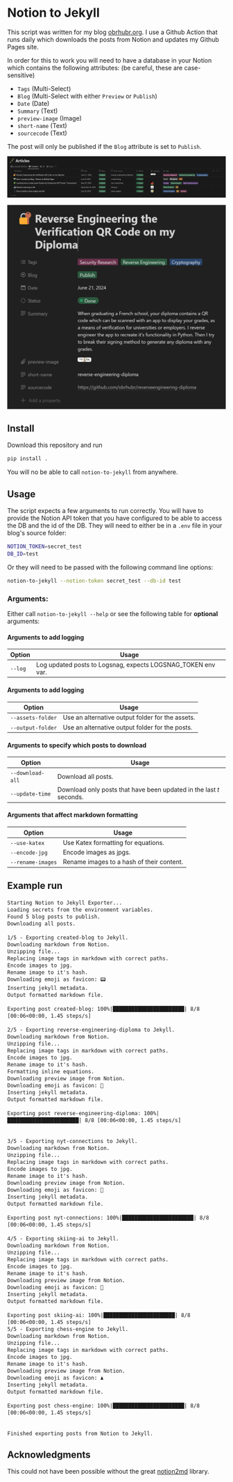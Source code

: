 # Notion to Jekyll

This script was written for my blog [obrhubr.org](https://obrhubr.org). I use a Github Action that runs daily which downloads the posts from Notion and updates my Github Pages site.

In order for this to work you will need to have a database in your Notion which contains the following attributes: (be careful, these are case-sensitive)
 - `Tags` (Multi-Select)
 - `Blog` (Multi-Select with either `Preview` or `Publish`)
 - `Date` (Date)
 - `Summary` (Text)
 - `preview-image` (Image)
 - `short-name` (Text)
 - `sourcecode` (Text)

The post will only be published if the `Blog` attribute is set to `Publish`.

![Notion Database containing the articles](.github/images/db.png)

![Post and all properties](.github/images/properties.png)

## Install

Download this repository and run

```bash
pip install .
```

You will no be able to call `notion-to-jekyll` from anywhere.

## Usage

The script expects a few arguments to run correctly.
You will have to provide the Notion API token that you have configured to be able to access the DB and the id of the DB. They will need to either be in a `.env` file in your blog's source folder:

```bash
NOTION_TOKEN=secret_test
DB_ID=test
```

Or they will need to be passed with the following command line options:

```bash
notion-to-jekyll --notion-token secret_test --db-id test
```

### Arguments:

Either call `notion-to-jekyll --help` or see the following table for **optional** arguments:

#### Arguments to add logging
| Option | Usage |
|-	|-	|
| `--log`	| Log updated posts to Logsnag, expects LOGSNAG_TOKEN env var.	|

#### Arguments to add logging
| Option | Usage |
|-	|-	|
| `--assets-folder`	| Use an alternative output folder for the assets.	|
| `--output-folder`	| Use an alternative output folder for the posts. |

#### Arguments to specify which posts to download

| Option | Usage |
|-	|-	|
| `--download-all` | Download all posts.	|
| `--update-time`	| Download only posts that have been updated in the last *t* seconds. |

#### Arguments that affect markdown formatting

| Option | Usage |
|-	|-	|
| `--use-katex`	| Use Katex formatting for equations.	|
| `--encode-jpg`	| Encode images as jpgs.	|
| `--rename-images`	| Rename images to a hash of their content.	|

## Example run

```
Starting Notion to Jekyll Exporter...
Loading secrets from the environment variables.
Found 5 blog posts to publish.
Downloading all posts.

1/5 - Exporting created-blog to Jekyll.
Downloading markdown from Notion.
Unzipping file...
Replacing image tags in markdown with correct paths.
Encode images to jpg.
Rename image to it's hash.
Downloading emoji as favicon: 📟
Inserting jekyll metadata.
Output formatted markdown file.

Exporting post created-blog: 100%|███████████████████████| 8/8 [00:06<00:00, 1.45 steps/s]

2/5 - Exporting reverse-engineering-diploma to Jekyll.
Downloading markdown from Notion.
Unzipping file...
Replacing image tags in markdown with correct paths.
Encode images to jpg.
Rename image to it's hash.
Formatting inline equations.
Downloading preview image from Notion.
Downloading emoji as favicon: 🔐
Inserting jekyll metadata.
Output formatted markdown file.

Exporting post reverse-engineering-diploma: 100%|███████████████████████| 8/8 [00:06<00:00, 1.45 steps/s]


3/5 - Exporting nyt-connections to Jekyll.
Downloading markdown from Notion.
Unzipping file...
Replacing image tags in markdown with correct paths.
Encode images to jpg.
Rename image to it's hash.
Downloading preview image from Notion.
Downloading emoji as favicon: 🧩
Inserting jekyll metadata.
Output formatted markdown file.

Exporting post nyt-connections: 100%|███████████████████████| 8/8 [00:06<00:00, 1.45 steps/s]

4/5 - Exporting skiing-ai to Jekyll.
Downloading markdown from Notion.
Unzipping file...
Replacing image tags in markdown with correct paths.
Encode images to jpg.
Rename image to it's hash.
Downloading preview image from Notion.
Downloading emoji as favicon: 🎿
Inserting jekyll metadata.
Output formatted markdown file.

Exporting post skiing-ai: 100%|███████████████████████| 8/8 [00:06<00:00, 1.45 steps/s]                                               
5/5 - Exporting chess-engine to Jekyll.
Downloading markdown from Notion.
Unzipping file...
Replacing image tags in markdown with correct paths.
Encode images to jpg.
Rename image to it's hash.
Downloading preview image from Notion.
Downloading emoji as favicon: ♟
Inserting jekyll metadata.
Output formatted markdown file.

Exporting post chess-engine: 100%|███████████████████████| 8/8 [00:06<00:00, 1.45 steps/s]


Finished exporting posts from Notion to Jekyll.
```

## Acknowledgments

This could not have been possible without the great [notion2md](https://github.com/echo724/notion2md) library.